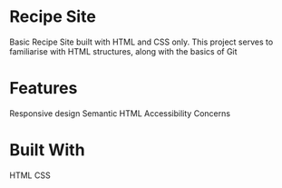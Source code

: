 # Recipe Site
Basic Recipe Site built with HTML and CSS only. This project serves to familiarise with HTML structures, along with the basics of Git

# Features
Responsive design
Semantic HTML
Accessibility Concerns

# Built With
HTML
CSS